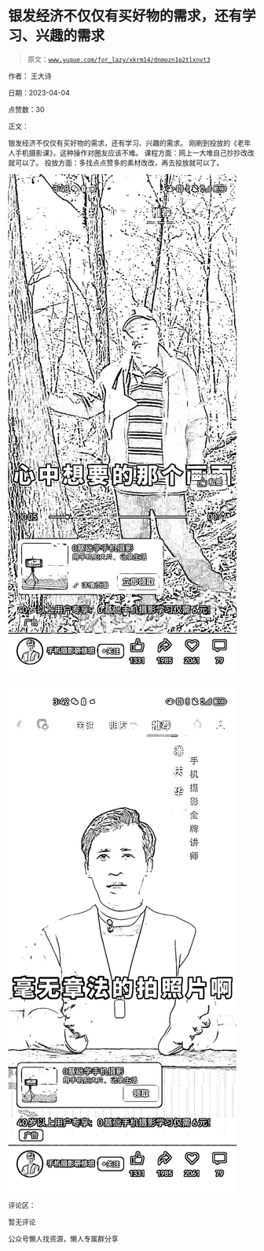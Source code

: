 # 银发经济不仅仅有买好物的需求，还有学习、兴趣的需求

> 原文：[`www.yuque.com/for_lazy/xkrm14/dnmozn1p2tlxnvt3`](https://www.yuque.com/for_lazy/xkrm14/dnmozn1p2tlxnvt3)



作者： 王大诗



日期：2023-04-04



点赞数：30

<ne-hole id="u0f55799b" data-lake-id="u0f55799b">

正文：



银发经济不仅仅有买好物的需求，还有学习、兴趣的需求。 刚刷到投放的《老年人手机摄影课》，这种操作对圈友应该不难。 课程方面：网上一大堆自己抄抄改改就可以了。 投放方面：多找点点赞多的素材改改，再去投放就可以了。



![](img/5aa91d418ea984417be2ddbc13dc5e44.png)



![](img/48f286f54f5e19114fe4e7fe4360286e.png)

<ne-hole id="u1fbee30b" data-lake-id="u1fbee30b">

评论区：



暂无评论

<ne-hole id="u5637020e" data-lake-id="u5637020e">

公众号懒人找资源，懒人专属群分享

</ne-hole></ne-hole></ne-hole>